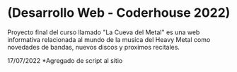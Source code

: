 # (Desarrollo Web - Coderhouse 2022)
Proyecto final del curso llamado "La Cueva del Metal" es una web informativa relacionada al mundo de la musica del Heavy Metal como novedades de bandas, nuevos discos y proximos recitales.

17/07/2022 *Agregado de script al sitio